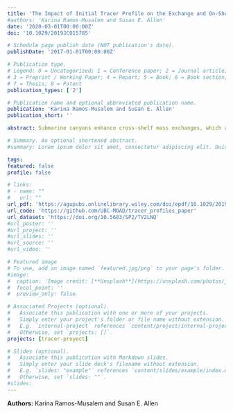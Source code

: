 ```yaml
---
title: 'The Impact of Initial Tracer Profile on the Exchange and On‐Shelf Distribution of Tracers Induced by a Submarine Canyon'
#authors: 'Karina Ramos-Musalem and Susan E. Allen'
date: '2020-03-01T00:00:00Z'
doi: '10.1029/2019JC015785'

# Schedule page publish date (NOT publication's date).
publishDate: '2017-01-01T00:00:00Z'

# Publication type.
# Legend: 0 = Uncategorized; 1 = Conference paper; 2 = Journal article;
# 3 = Preprint / Working Paper; 4 = Report; 5 = Book; 6 = Book section;
# 7 = Thesis; 8 = Patent
publication_types: ['2']

# Publication name and optional abbreviated publication name.
publication: 'Karina Ramos-Musalem and Susan E. Allen'
publication_short: ''

abstract: Submarine canyons enhance cross-shelf mass exchanges, which are a key component of on-shelf nutrient budgets and biogeochemical cycles. Previous studies assume that canyon-induced tracer flux onto the shelf only depends on canyon-induced water upwelling. This paper investigates the validity of this dependence for nutrients, carbon, and dissolved gasses. To estimate the canyon-induced tracer upwelling flux and its spatial distribution on the shelf, we performed numerical experiments simulating an upwelling event near an idealized canyon, adding 10 passive tracers with initial profiles representing nutrients, carbon, and dissolved gasses. This paper presents a scaling estimate for canyon-induced tracer upwelling and for the on-shelf distribution of a given tracer. We find that tracer upwelling depends on the vertical local mean of the initial vertical tracer gradient within the canyon, the depth of upwelling and the upwelling flux. We identify a pool of low oxygen and high nutrient concentration, methane, dissolved inorganic carbon, and total alkalinity on the shelf bottom, downstream of the canyon. The downstream extension of the pool of low oxygen water depends on the onshore flux of water through the canyon and the oxygen profile. This canyon-induced distribution of tracers has the potential to impact demersal and benthic ecosystems by lowering dissolved oxygen levels and spreading corrosive waters along the shelf.

# Summary. An optional shortened abstract.
#summary: Lorem ipsum dolor sit amet, consectetur adipiscing elit. Duis posuere tellus ac convallis placerat. Proin tincidunt magna sed ex sollicitudin condimentum.

tags:
featured: false
profile: false

# links:
# - name: ""
#   url: ""
url_pdf: 'https://agupubs.onlinelibrary.wiley.com/doi/epdf/10.1029/2019JC015785'
url_code: 'https://github.com/UBC-MOAD/tracer_profiles_paper'
url_dataset: 'https://doi.org/10.5683/SP2/TV2LNQ'
#url_poster: ''
#url_project: ''
#url_slides: ''
#url_source: ''
#url_video: ''

# Featured image
# To use, add an image named `featured.jpg/png` to your page's folder.
#image:
#  caption: 'Image credit: [**Unsplash**](https://unsplash.com/photos/jdD8gXaTZsc)'
#  focal_point: ''
#  preview_only: false

# Associated Projects (optional).
#   Associate this publication with one or more of your projects.
#   Simply enter your project's folder or file name without extension.
#   E.g. `internal-project` references `content/project/internal-project/index.md`.
#   Otherwise, set `projects: []`.
projects: [tracer-proyect]

# Slides (optional).
#   Associate this publication with Markdown slides.
#   Simply enter your slide deck's filename without extension.
#   E.g. `slides: "example"` references `content/slides/example/index.md`.
#   Otherwise, set `slides: ""`.
#slides:
---
```


**Authors:** Karina Ramos-Musalem and Susan E. Allen

